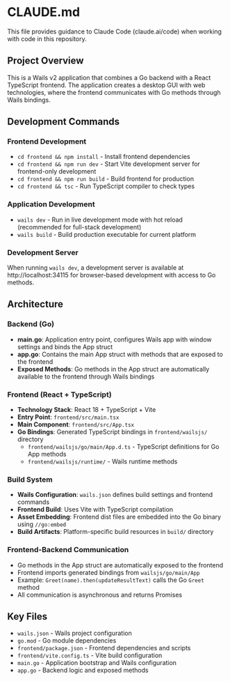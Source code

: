 # CLAUDE.md

This file provides guidance to Claude Code (claude.ai/code) when working with code in this repository.

## Project Overview

This is a Wails v2 application that combines a Go backend with a React TypeScript frontend. The application creates a desktop GUI with web technologies, where the frontend communicates with Go methods through Wails bindings.

## Development Commands

### Frontend Development
- `cd frontend && npm install` - Install frontend dependencies
- `cd frontend && npm run dev` - Start Vite development server for frontend-only development
- `cd frontend && npm run build` - Build frontend for production
- `cd frontend && tsc` - Run TypeScript compiler to check types

### Application Development
- `wails dev` - Run in live development mode with hot reload (recommended for full-stack development)
- `wails build` - Build production executable for current platform

### Development Server
When running `wails dev`, a development server is available at http://localhost:34115 for browser-based development with access to Go methods.

## Architecture

### Backend (Go)
- **main.go**: Application entry point, configures Wails app with window settings and binds the App struct
- **app.go**: Contains the main App struct with methods that are exposed to the frontend
- **Exposed Methods**: Go methods in the App struct are automatically available to the frontend through Wails bindings

### Frontend (React + TypeScript)
- **Technology Stack**: React 18 + TypeScript + Vite
- **Entry Point**: `frontend/src/main.tsx`
- **Main Component**: `frontend/src/App.tsx`
- **Go Bindings**: Generated TypeScript bindings in `frontend/wailsjs/` directory
  - `frontend/wailsjs/go/main/App.d.ts` - TypeScript definitions for Go App methods
  - `frontend/wailsjs/runtime/` - Wails runtime methods

### Build System
- **Wails Configuration**: `wails.json` defines build settings and frontend commands
- **Frontend Build**: Uses Vite with TypeScript compilation
- **Asset Embedding**: Frontend dist files are embedded into the Go binary using `//go:embed`
- **Build Artifacts**: Platform-specific build resources in `build/` directory

### Frontend-Backend Communication
- Go methods in the App struct are automatically exposed to the frontend
- Frontend imports generated bindings from `wailsjs/go/main/App`
- Example: `Greet(name).then(updateResultText)` calls the Go `Greet` method
- All communication is asynchronous and returns Promises

## Key Files
- `wails.json` - Wails project configuration
- `go.mod` - Go module dependencies
- `frontend/package.json` - Frontend dependencies and scripts
- `frontend/vite.config.ts` - Vite build configuration
- `main.go` - Application bootstrap and Wails configuration
- `app.go` - Backend logic and exposed methods